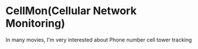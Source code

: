 # CellMon(Cellular Network Monitoring)

In many movies, I'm very interested about Phone number cell tower tracking
